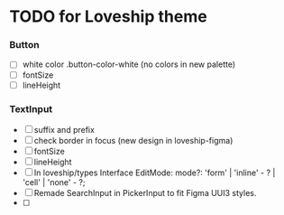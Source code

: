 # TODO for Loveship theme
### Button
- [ ] white color .button-color-white (no colors in new palette)
- [ ] fontSize
- [ ] lineHeight
### TextInput
- [ ] suffix and prefix
- [ ] check border in focus (new design in loveship-figma)
- [ ] fontSize
- [ ] lineHeight
- [ ] In loveship/types Interface EditMode: mode?: 'form' | 'inline' - ? | 'cell' | 'none' - ?;
- [ ] Remade SearchInput in PickerInput to fit Figma UUI3 styles.
- [ ] 